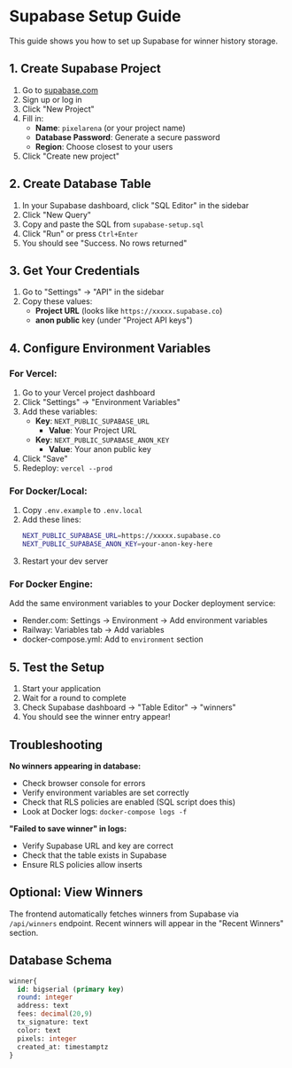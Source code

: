 # Supabase Setup Guide

This guide shows you how to set up Supabase for winner history storage.

## 1. Create Supabase Project

1. Go to [supabase.com](https://supabase.com)
2. Sign up or log in
3. Click "New Project"
4. Fill in:
   - **Name**: `pixelarena` (or your project name)
   - **Database Password**: Generate a secure password
   - **Region**: Choose closest to your users
5. Click "Create new project"

## 2. Create Database Table

1. In your Supabase dashboard, click "SQL Editor" in the sidebar
2. Click "New Query"
3. Copy and paste the SQL from `supabase-setup.sql`
4. Click "Run" or press `Ctrl+Enter`
5. You should see "Success. No rows returned"

## 3. Get Your Credentials

1. Go to "Settings" → "API" in the sidebar
2. Copy these values:
   - **Project URL** (looks like `https://xxxxx.supabase.co`)
   - **anon public** key (under "Project API keys")

## 4. Configure Environment Variables

### For Vercel:

1. Go to your Vercel project dashboard
2. Click "Settings" → "Environment Variables"
3. Add these variables:
   - **Key**: `NEXT_PUBLIC_SUPABASE_URL`
     - **Value**: Your Project URL
   - **Key**: `NEXT_PUBLIC_SUPABASE_ANON_KEY`
     - **Value**: Your anon public key
4. Click "Save"
5. Redeploy: `vercel --prod`

### For Docker/Local:

1. Copy `.env.example` to `.env.local`
2. Add these lines:
   ```bash
   NEXT_PUBLIC_SUPABASE_URL=https://xxxxx.supabase.co
   NEXT_PUBLIC_SUPABASE_ANON_KEY=your-anon-key-here
   ```
3. Restart your dev server

### For Docker Engine:

Add the same environment variables to your Docker deployment service:
- Render.com: Settings → Environment → Add environment variables
- Railway: Variables tab → Add variables
- docker-compose.yml: Add to `environment` section

## 5. Test the Setup

1. Start your application
2. Wait for a round to complete
3. Check Supabase dashboard → "Table Editor" → "winners"
4. You should see the winner entry appear!

## Troubleshooting

**No winners appearing in database:**
- Check browser console for errors
- Verify environment variables are set correctly
- Check that RLS policies are enabled (SQL script does this)
- Look at Docker logs: `docker-compose logs -f`

**"Failed to save winner" in logs:**
- Verify Supabase URL and key are correct
- Check that the table exists in Supabase
- Ensure RLS policies allow inserts

## Optional: View Winners

The frontend automatically fetches winners from Supabase via `/api/winners` endpoint.
Recent winners will appear in the "Recent Winners" section.

## Database Schema

```sql
winner{
  id: bigserial (primary key)
  round: integer
  address: text
  fees: decimal(20,9)
  tx_signature: text
  color: text
  pixels: integer
  created_at: timestamptz
}
```

